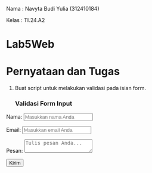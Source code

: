 Nama   : Navyta Budi Yulia (312410184)

Kelas  : TI.24.A2

# Lab5Web

# Pernyataan dan Tugas
1. Buat script untuk melakukan validasi pada isian form.

    <h3>Validasi Form Input</h3>

<form name="validasiForm" onsubmit="return validasi()">
    <p>Nama: <input type="text" name="nama" placeholder="Masukkan nama Anda"></p>
    <p>Email: <input type="text" name="email" placeholder="Masukkan email Anda"></p>
    <p>Pesan: <textarea name="pesan" placeholder="Tulis pesan Anda..."></textarea></p>
    <p><input type="submit" value="Kirim"></p>
</form>

<script>
    function validasi() {
        var nama = document.forms["validasiForm"]["nama"].value;
        var email = document.forms["validasiForm"]["email"].value;
        var pesan = document.forms["validasiForm"]["pesan"].value;

        if (nama == "" || email == "" || pesan == "") {
            alert("Semua kolom harus diisi!");
            return false;
        }

        // Cek format email sederhana
        var polaEmail = /^[^ ]+@[^ ]+\.[a-z]{2,3}$/;
        if (!email.match(polaEmail)) {
            alert("Format email tidak valid!");
            return false;
        }

        alert("Form berhasil dikirim!");
        return true;
    }
</script>
